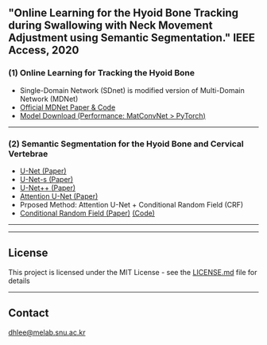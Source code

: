 ## "Online Learning for the Hyoid Bone Tracking during Swallowing with Neck Movement Adjustment using Semantic Segmentation." IEEE Access, 2020


### (1) Online Learning for Tracking the Hyoid Bone

- Single-Domain Network (SDnet) is modified version of Multi-Domain Network (MDNet)
- [Official MDNet Paper & Code](https://github.com/hyeonseobnam/MDNet)
- [Model Download (Performance: MatConvNet > PyTorch)](https://drive.google.com/drive/folders/1f7FxJ6gDEn0woq3he2cu8TUQXZwA3G-4?usp=sharing)
---

### (2) Semantic Segmentation for the Hyoid Bone and Cervical Vertebrae

- [U-Net (Paper)](https://arxiv.org/abs/1505.04597)
- [U-Net-s (Paper)](http://www.gregslabaugh.net/publications/ArifMSKI-MICCAI2017.pdf)
- [U-Net++ (Paper)](https://arxiv.org/abs/1807.10165)
- [Attention U-Net (Paper)](https://arxiv.org/abs/1804.03999)
- Prposed Method: Attention U-Net + Conditional Random Field (CRF)
- [Conditional Random Field (Paper)](https://arxiv.org/abs/1210.5644) [(Code)](https://github.com/lucasb-eyer/pydensecrf)
---

---
## License

This project is licensed under the MIT License - see the [LICENSE.md](LICENSE.md) file for details

---
## Contact

dhlee@melab.snu.ac.kr


